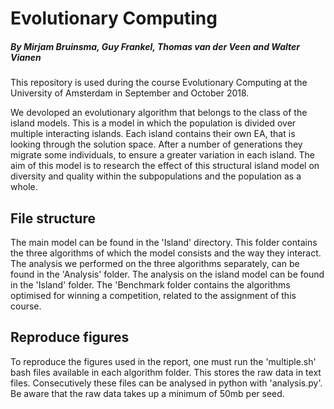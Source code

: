 # Evolutionary Computing

##### By Mirjam Bruinsma, Guy Frankel, Thomas van der Veen and Walter Vianen

This repository is used during the course Evolutionary Computing at the University of Amsterdam in September and October 2018.

We devoloped an evolutionary algorithm that belongs to the class of the island models. This is a model in which the population is divided over multiple interacting islands.
Each island contains their own EA, that is looking through the solution space. After a number of generations they migrate some individuals, to ensure a greater variation in each island. 
The aim of this model is to research the effect of this structural island model on diversity and quality within the subpopulations and the population as a whole.

## File structure
The main model can be found in the 'Island' directory. This folder contains the three algorithms of which the model consists and the way they interact.
The analysis we performed on the three algorithms separately, can be found in the 'Analysis' folder. The analysis on the island model can be found in the 'Island' folder.
The 'Benchmark folder contains the algorithms optimised for winning a competition, related to the assignment of this course. 

## Reproduce figures
To reproduce the figures used in the report, one must run the 'multiple.sh' bash files available in each algorithm folder. This stores the raw data in text files. Consecutively these files can be analysed in python with 'analysis.py'. 
Be aware that the raw data takes up a minimum of 50mb per seed.

